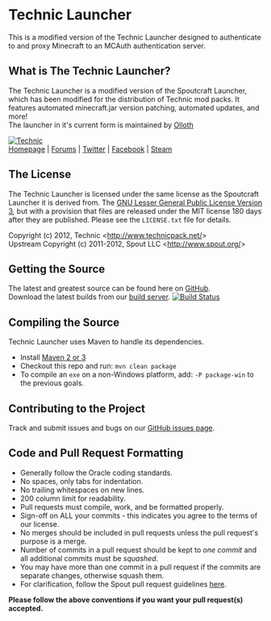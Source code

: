 Technic Launcher
===================

This is a modified version of the Technic Launcher designed to authenticate to and proxy Minecraft to an MCAuth authentication server.

## What is The Technic Launcher?
The Technic Launcher is a modified version of the Spoutcraft Launcher, which has been modified for the distribution of Technic mod packs.  It features automated minecraft.jar version patching, automated updates, and more!  
The launcher in it's current form is maintained by [Olloth](https://github.com/Olloth)

[![Technic][Logo]][Homepage]  
[Homepage] | [Forums] | [Twitter] | [Facebook] | [Steam]

## The License
The Technic Launcher is licensed under the same license as the Spoutcraft Launcher it is derived from. The [GNU Lesser General Public License Version 3][License], but with a provision that files are released under the MIT license 180 days after they are published. Please see the `LICENSE.txt` file for details.

Copyright (c) 2012, Technic <<http://www.technicpack.net/>>  
Upstream Copyright (c) 2011-2012, Spout LLC <<http://www.spout.org/>>

## Getting the Source
The latest and greatest source can be found here on [GitHub][Source].  
Download the latest builds from our [build server][Builds]. [![Build Status](http://build.technicpack.net/job/TechnicLauncher/badge/icon)](http://build.technicpack.net/job/TechnicLauncher/)

## Compiling the Source
Technic Launcher uses Maven to handle its dependencies.

* Install [Maven 2 or 3](http://maven.apache.org/download.html)
* Checkout this repo and run: `mvn clean package`
* To compile an `exe` on a non-Windows platform, add: `-P package-win` to the previous goals.

## Contributing to the Project
Track and submit issues and bugs on our [GitHub issues page][Issues].  

## Code and Pull Request Formatting
* Generally follow the Oracle coding standards.
* No spaces, only tabs for indentation.
* No trailing whitespaces on new lines.
* 200 column limit for readability.
* Pull requests must compile, work, and be formatted properly.
* Sign-off on ALL your commits - this indicates you agree to the terms of our license.
* No merges should be included in pull requests unless the pull request's purpose is a merge.
* Number of commits in a pull request should be kept to *one commit* and all additional commits must be *squashed*.
* You may have more than one commit in a pull request if the commits are separate changes, otherwise squash them.
* For clarification, follow the Spout pull request guidelines [here](http://spout.in/prguide).

**Please follow the above conventions if you want your pull request(s) accepted.**

[Logo]: http://i.imgur.com/H23l53N.png
[Homepage]: http://www.technicpack.net
[Forums]: http://forums.technicpack.net
[License]: http://cdn.spout.org/license/spoutv1.txt
[Source]: https://github.com/TechnicPack/Spoutcraft-Launcher/tree/dev
[Builds]: http://build.technicpack.net/job/TechnicLauncher/
[Issues]: https://github.com/TechnicPack/Spoutcraft-Launcher/issues
[Twitter]: https://twitter.com/TechnicPack
[Facebook]: https://www.facebook.com/TechnicPack
[Steam]: http://steamcommunity.com/groups/technic-pack
